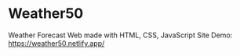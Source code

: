 # Weather50
Weather Forecast Web made with HTML, CSS, JavaScript
Site Demo: https://weather50.netlify.app/
